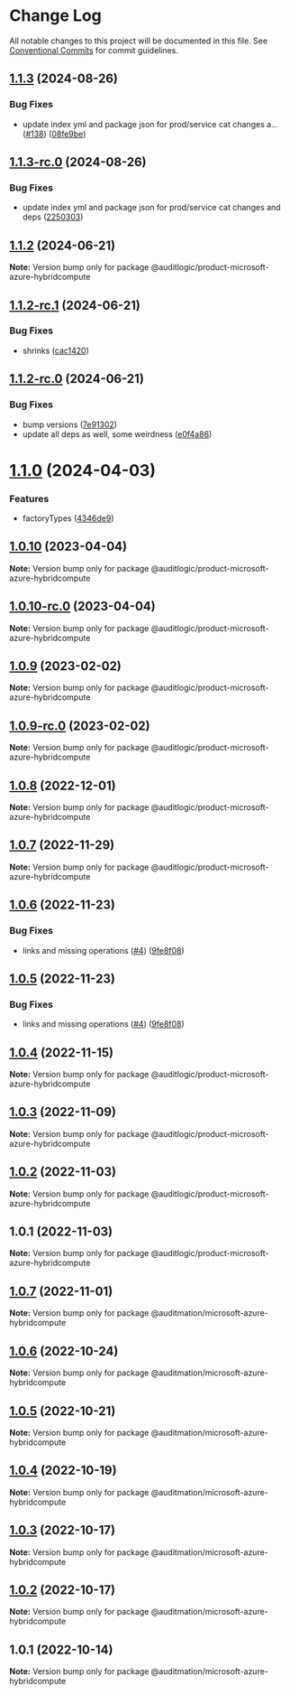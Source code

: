 # Change Log

All notable changes to this project will be documented in this file.
See [Conventional Commits](https://conventionalcommits.org) for commit guidelines.

## [1.1.3](https://github.com/auditlogic/product/compare/@auditlogic/product-microsoft-azure-hybridcompute@1.1.2...@auditlogic/product-microsoft-azure-hybridcompute@1.1.3) (2024-08-26)


### Bug Fixes

* update index yml and package json for prod/service cat changes a… ([#138](https://github.com/auditlogic/product/issues/138)) ([08fe9be](https://github.com/auditlogic/product/commit/08fe9beb1c8457462a19bc69caa02e6212d97e1a))





## [1.1.3-rc.0](https://github.com/auditlogic/product/compare/@auditlogic/product-microsoft-azure-hybridcompute@1.1.2...@auditlogic/product-microsoft-azure-hybridcompute@1.1.3-rc.0) (2024-08-26)


### Bug Fixes

* update index yml and package json for prod/service cat changes and deps ([2250303](https://github.com/auditlogic/product/commit/225030363a363608240135b7ebed386b28f01e4b))





## [1.1.2](https://github.com/auditlogic/product/compare/@auditlogic/product-microsoft-azure-hybridcompute@1.1.2-rc.1...@auditlogic/product-microsoft-azure-hybridcompute@1.1.2) (2024-06-21)

**Note:** Version bump only for package @auditlogic/product-microsoft-azure-hybridcompute





## [1.1.2-rc.1](https://github.com/auditlogic/product/compare/@auditlogic/product-microsoft-azure-hybridcompute@1.1.2-rc.0...@auditlogic/product-microsoft-azure-hybridcompute@1.1.2-rc.1) (2024-06-21)


### Bug Fixes

* shrinks ([cac1420](https://github.com/auditlogic/product/commit/cac14200fefcd8183ab69fe89a47bd3f70f563e9))





## [1.1.2-rc.0](https://github.com/auditlogic/product/compare/@auditlogic/product-microsoft-azure-hybridcompute@1.1.0...@auditlogic/product-microsoft-azure-hybridcompute@1.1.2-rc.0) (2024-06-21)


### Bug Fixes

* bump versions ([7e91302](https://github.com/auditlogic/product/commit/7e913023b8b312150ed7762c32fbbe616be71de5))
* update all deps as well, some weirdness ([e0f4a86](https://github.com/auditlogic/product/commit/e0f4a864714e2d3de6bbf3da014d5312fe53be2f))





# [1.1.0](https://github.com/auditlogic/product/compare/@auditlogic/product-microsoft-azure-hybridcompute@1.0.10...@auditlogic/product-microsoft-azure-hybridcompute@1.1.0) (2024-04-03)


### Features

* factoryTypes ([4346de9](https://github.com/auditlogic/product/commit/4346de92693aee892fccf725338ffc7b80ab182b))





## [1.0.10](https://github.com/auditlogic/product/compare/@auditlogic/product-microsoft-azure-hybridcompute@1.0.9...@auditlogic/product-microsoft-azure-hybridcompute@1.0.10) (2023-04-04)

**Note:** Version bump only for package @auditlogic/product-microsoft-azure-hybridcompute





## [1.0.10-rc.0](https://github.com/auditlogic/product/compare/@auditlogic/product-microsoft-azure-hybridcompute@1.0.9...@auditlogic/product-microsoft-azure-hybridcompute@1.0.10-rc.0) (2023-04-04)

**Note:** Version bump only for package @auditlogic/product-microsoft-azure-hybridcompute





## [1.0.9](https://github.com/auditlogic/product/compare/@auditlogic/product-microsoft-azure-hybridcompute@1.0.8...@auditlogic/product-microsoft-azure-hybridcompute@1.0.9) (2023-02-02)

**Note:** Version bump only for package @auditlogic/product-microsoft-azure-hybridcompute





## [1.0.9-rc.0](https://github.com/auditlogic/product/compare/@auditlogic/product-microsoft-azure-hybridcompute@1.0.8...@auditlogic/product-microsoft-azure-hybridcompute@1.0.9-rc.0) (2023-02-02)

**Note:** Version bump only for package @auditlogic/product-microsoft-azure-hybridcompute





## [1.0.8](https://github.com/auditlogic/product/compare/@auditlogic/product-microsoft-azure-hybridcompute@1.0.7...@auditlogic/product-microsoft-azure-hybridcompute@1.0.8) (2022-12-01)

**Note:** Version bump only for package @auditlogic/product-microsoft-azure-hybridcompute





## [1.0.7](https://github.com/auditlogic/product/compare/@auditlogic/product-microsoft-azure-hybridcompute@1.0.6...@auditlogic/product-microsoft-azure-hybridcompute@1.0.7) (2022-11-29)

**Note:** Version bump only for package @auditlogic/product-microsoft-azure-hybridcompute





## [1.0.6](https://github.com/auditlogic/product/compare/@auditlogic/product-microsoft-azure-hybridcompute@1.0.4...@auditlogic/product-microsoft-azure-hybridcompute@1.0.6) (2022-11-23)


### Bug Fixes

* links and missing operations ([#4](https://github.com/auditlogic/product/issues/4)) ([9fe8f08](https://github.com/auditlogic/product/commit/9fe8f08fe7c57fdb79f991ac35bd6ac2e7dcad38))





## [1.0.5](https://github.com/auditlogic/product/compare/@auditlogic/product-microsoft-azure-hybridcompute@1.0.4...@auditlogic/product-microsoft-azure-hybridcompute@1.0.5) (2022-11-23)


### Bug Fixes

* links and missing operations ([#4](https://github.com/auditlogic/product/issues/4)) ([9fe8f08](https://github.com/auditlogic/product/commit/9fe8f08fe7c57fdb79f991ac35bd6ac2e7dcad38))





## [1.0.4](https://github.com/auditlogic/product/compare/@auditlogic/product-microsoft-azure-hybridcompute@1.0.3...@auditlogic/product-microsoft-azure-hybridcompute@1.0.4) (2022-11-15)

**Note:** Version bump only for package @auditlogic/product-microsoft-azure-hybridcompute





## [1.0.3](https://github.com/auditlogic/product/compare/@auditlogic/product-microsoft-azure-hybridcompute@1.0.2...@auditlogic/product-microsoft-azure-hybridcompute@1.0.3) (2022-11-09)

**Note:** Version bump only for package @auditlogic/product-microsoft-azure-hybridcompute





## [1.0.2](https://github.com/auditlogic/product/compare/@auditlogic/product-microsoft-azure-hybridcompute@1.0.1...@auditlogic/product-microsoft-azure-hybridcompute@1.0.2) (2022-11-03)

**Note:** Version bump only for package @auditlogic/product-microsoft-azure-hybridcompute





## 1.0.1 (2022-11-03)

**Note:** Version bump only for package @auditlogic/product-microsoft-azure-hybridcompute





## [1.0.7](https://github.com/auditmation/store-content/compare/@auditmation/microsoft-azure-hybridcompute@1.0.6...@auditmation/microsoft-azure-hybridcompute@1.0.7) (2022-11-01)

**Note:** Version bump only for package @auditmation/microsoft-azure-hybridcompute





## [1.0.6](https://github.com/auditmation/store-content/compare/@auditmation/microsoft-azure-hybridcompute@1.0.5...@auditmation/microsoft-azure-hybridcompute@1.0.6) (2022-10-24)

**Note:** Version bump only for package @auditmation/microsoft-azure-hybridcompute





## [1.0.5](https://github.com/auditmation/store-content/compare/@auditmation/microsoft-azure-hybridcompute@1.0.4...@auditmation/microsoft-azure-hybridcompute@1.0.5) (2022-10-21)

**Note:** Version bump only for package @auditmation/microsoft-azure-hybridcompute





## [1.0.4](https://github.com/auditmation/store-content/compare/@auditmation/microsoft-azure-hybridcompute@1.0.3...@auditmation/microsoft-azure-hybridcompute@1.0.4) (2022-10-19)

**Note:** Version bump only for package @auditmation/microsoft-azure-hybridcompute





## [1.0.3](https://github.com/auditmation/store-content/compare/@auditmation/microsoft-azure-hybridcompute@1.0.2...@auditmation/microsoft-azure-hybridcompute@1.0.3) (2022-10-17)

**Note:** Version bump only for package @auditmation/microsoft-azure-hybridcompute





## [1.0.2](https://github.com/auditmation/store-content/compare/@auditmation/microsoft-azure-hybridcompute@1.0.1...@auditmation/microsoft-azure-hybridcompute@1.0.2) (2022-10-17)

**Note:** Version bump only for package @auditmation/microsoft-azure-hybridcompute





## 1.0.1 (2022-10-14)

**Note:** Version bump only for package @auditmation/microsoft-azure-hybridcompute
